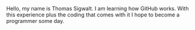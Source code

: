 Hello, my name is Thomas Sigwalt. I am learning how GitHub works. With this experience plus the coding that comes with it I hope to become a programmer some day.
